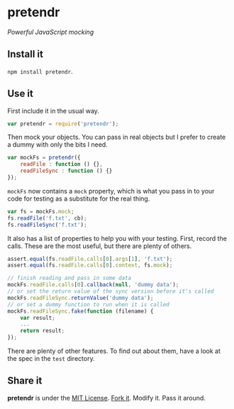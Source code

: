 # pretendr #

_Powerful JavaScript mocking_

## Install it ##

`npm install pretendr`.

## Use it ##

First include it in the usual way.

````javascript
var pretendr = require('pretendr');
````

Then mock your objects. You can pass in real objects but I prefer to create a dummy
with only the bits I need.

````javascript
var mockFs = pretendr({
	readFile : function () {},
	readFileSync : function () {}
});
````

`mockFs` now contains a `mock` property, which is what you pass in to your code for
testing as a substitute for the real thing.

````javascript
var fs = mockFs.mock;
fs.readFile('f.txt', cb);
fs.readFileSync('f.txt');
````

It also has a list of properties to help you with your testing. First, record
the calls. These are the most useful, but there are plenty of others.

````javascript
assert.equal(fs.readFile.calls[0].args[1], 'f.txt');
assert.equal(fs.readFile.calls[0].context, fs.mock);

// finish reading and pass in some data
mockFs.readFile.calls[0].callback(null, 'dummy data');
// or set the return value of the sync version before it's called
mockFs.readFileSync.returnValue('dummy data');
// or set a dummy function to run when it is called
mockFs.readFileSync.fake(function (filename) {
    var result;
    ...
    return result;
});
````

There are plenty of other features. To find out about them, have a look at the
spec in the `test` directory.

## Share it ##

**pretendr** is under the [MIT License](http://www.opensource.org/licenses/MIT).
[Fork it](https://github.com/nathanmacinnes/pretendr). Modify it. Pass it around.

